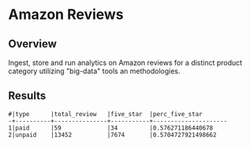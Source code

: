# Amazon Reviews

## Overview

Ingest, store and run analytics on Amazon reviews for a distinct product category utilizing "big-data" tools an methodologies.

## Results

    #|type      |total_review   |five_star  |perc_five_star
    -+----------+---------------+-----------+---------------------
    1|paid      |59             |34         |0.576271186440678
    2|unpaid    |13452          |7674       |0.5704727921498662



